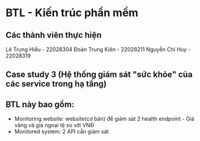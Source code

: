 # BTL - Kiến trúc phần mềm

## Các thành viên thực hiện
Lê Trung Hiếu	- 22028304
Đoàn Trung Kiên	- 22028211
Nguyễn Chí Huy - 22028319

## Case study 3 (Hệ thống giám sát "sức khỏe" của các service trong hạ tầng)

## BTL này bao gồm:

- Monitoring website: website(cơ bản) để giám sát 2 health endpoint - Giá vàng và giá ngoại tệ so với VNĐ
- Monitored system: 2 API cần giám sát  